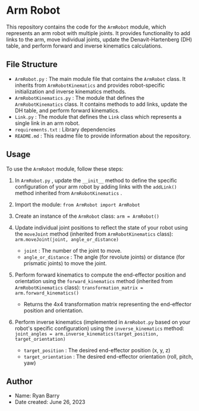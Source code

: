 # Arm Robot 

This repository contains the code for the  `ArmRobot`  module, which represents an arm robot with multiple joints. It provides functionality to add links to the arm, move individual joints, update the Denavit-Hartenberg (DH) table, and perform forward and inverse kinematics calculations.

## File Structure

-  `ArmRobot.py`  : The main module file that contains the  `ArmRobot`  class. It inherits from  `ArmRobotKinematics`  and provides robot-specific initialization and inverse kinematics methods.
-  `ArmRobotKinematics.py`  : The module that defines the  `ArmRobotKinematics`  class. It contains methods to add links, update the DH table, and perform forward kinematics. 
-  `Link.py` : The module that defines the  `Link`  class which represents a single link in an arm robot.  
-  `requirements.txt` : Library dependencies
-  `README.md`  : This readme file to provide information about the repository.

## Usage

To use the  `ArmRobot`  module, follow these steps:

1. In  `ArmRobot.py` , update the  `__init__`  method to define the specific configuration of your arm robot by adding links with the  `addLink()`  method inherited from  `ArmRobotKinematics` . 
2. Import the module:
 `from ArmRobot import ArmRobot` 
3. Create an instance of the  `ArmRobot`  class:
 `arm = ArmRobot()` 
4. Update individual joint positions to reflect the state of your robot using the  `moveJoint`  method (inherited from  `ArmRobotKinematics`  class):
 `arm.moveJoint(joint, angle_or_distance)` 
   -  `joint`  : The number of the joint to move.
   -  `angle_or_distance`  : The angle (for revolute joints) or distance (for prismatic joints) to move the joint.
5. Perform forward kinematics to compute the end-effector position and orientation using the  `forward_kinematics`  method (inherited from  `ArmRobotKinematics`  class):
 `transformation_matrix = arm.forward_kinematics()` 
   - Returns the 4x4 transformation matrix representing the end-effector position and orientation.

6. Perform inverse kinematics (implemented in  `ArmRobot.py`  based on your robot's specific configuration) using the  `inverse_kinematics`  method:
 `joint_angles = arm.inverse_kinematics(target_position, target_orientation)` 
   -  `target_position`  : The desired end-effector position (x, y, z)
   -  `target_orientation`  : The desired end-effector orientation (roll, pitch, yaw)

## Author

- Name: Ryan Barry
- Date created: June 26, 2023